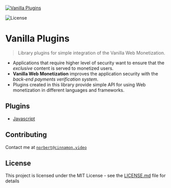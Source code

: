 <a href="https//admin.vanilla.so"><img src="https://admin.vanilla.so/icons/apple-icon.png" alt="Vanilla Plugins"></a>

![License](https://img.shields.io/github/license/vanilla-wm/vanilla-plugins)

# Vanilla Plugins
> Library plugins for simple integration of the Vanilla Web Monetization.

* Applications that require higher level of security want to ensure that the *exclusive* content is served to monetized users.
* **Vanilla Web Monetization** improves the application security with the *back-end payments verification system*.
* Plugins created in this library provide simple API for using Web monetization in different languages and frameworks.


## Plugins
* [Javascript](https://github.com/vanilla-wm/vanilla-plugins/tree/master/packages/web-monetization)

## Contributing
Contact me at <a href="mailto:norbert@cinnamon.video" target="_blank">`norbert@cinnamon.video`</a>

## License
This project is licensed under the MIT License - see the [LICENSE.md](LICENSE.md) file for details
